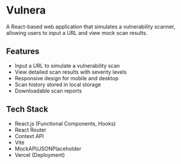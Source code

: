 # Vulnera

A React-based web application that simulates a vulnerability scanner, allowing users to input a URL and view mock scan results.

## Features
- Input a URL to simulate a vulnerability scan
- View detailed scan results with severity levels
- Responsive design for mobile and desktop
- Scan history stored in local storage
- Downloadable scan reports

## Tech Stack
- React.js (Functional Components, Hooks)
- React Router
- Context API
- Vite
- MockAPI/JSONPlaceholder
- Vercel (Deployment)